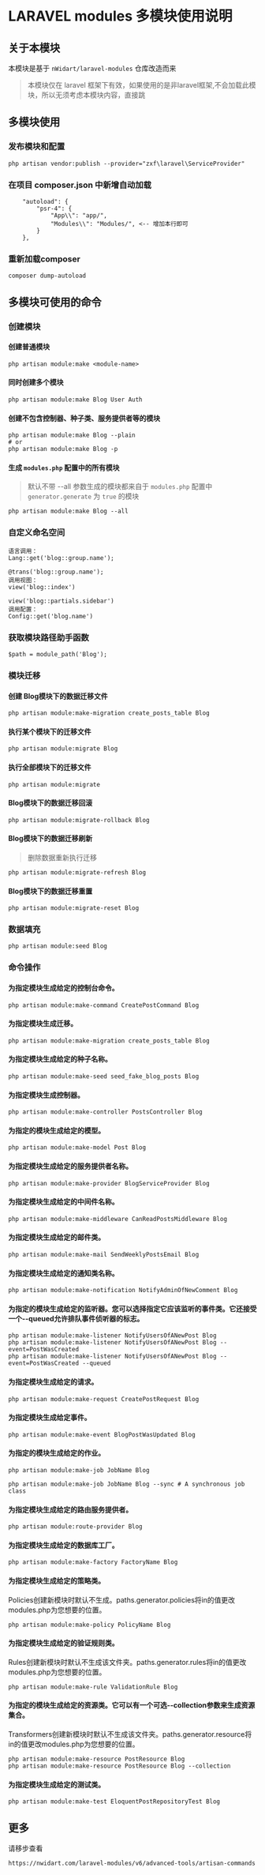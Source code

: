 # LARAVEL modules 多模块使用说明


## 关于本模块

本模块是基于 `nWidart/laravel-modules` 仓库改造而来
> 本模块仅在 laravel 框架下有效，如果使用的是非laravel框架,不会加载此模块，所以无须考虑本模块内容，直接跳


## 多模块使用

### 发布模块和配置
```
php artisan vendor:publish --provider="zxf\laravel\ServiceProvider"
```

### 在项目 composer.json 中新增自动加载
```
    "autoload": {
        "psr-4": {
            "App\\": "app/",
            "Modules\\": "Modules/", <-- 增加本行即可
        }
    },
```

### 重新加载composer
```
composer dump-autoload
```

## 多模块可使用的命令

### 创建模块

#### 创建普通模块
```
php artisan module:make <module-name>
```

#### 同时创建多个模块
```
php artisan module:make Blog User Auth
```

#### 创建不包含控制器、种子类、服务提供者等的模块
```
php artisan module:make Blog --plain
# or
php artisan module:make Blog -p
```
#### 生成 `modules.php` 配置中的所有模块
> 默认不带 --all 参数生成的模块都来自于 `modules.php` 配置中 `generator.generate` 为 `true` 的模块

```
php artisan module:make Blog --all
```

### 自定义命名空间
```
语言调用：
Lang::get('blog::group.name');

@trans('blog::group.name');
调用视图：
view('blog::index')

view('blog::partials.sidebar')
调用配置：
Config::get('blog.name')
```

### 获取模块路径助手函数
```
$path = module_path('Blog');
```

### 模块迁移
#### 创建 Blog模块下的数据迁移文件
```
php artisan module:make-migration create_posts_table Blog
```
#### 执行某个模块下的迁移文件
```
php artisan module:migrate Blog
```
#### 执行全部模块下的迁移文件
```
php artisan module:migrate
```
#### Blog模块下的数据迁移回滚
```
php artisan module:migrate-rollback Blog
```
#### Blog模块下的数据迁移刷新
> 删除数据重新执行迁移

```
php artisan module:migrate-refresh Blog
```
#### Blog模块下的数据迁移重置
```
php artisan module:migrate-reset Blog
```

### 数据填充

```
php artisan module:seed Blog
```

### 命令操作

#### 为指定模块生成给定的控制台命令。
```
php artisan module:make-command CreatePostCommand Blog
```
#### 为指定模块生成迁移。
```
php artisan module:make-migration create_posts_table Blog
```
#### 为指定模块生成给定的种子名称。
```
php artisan module:make-seed seed_fake_blog_posts Blog
```
#### 为指定模块生成控制器。
```
php artisan module:make-controller PostsController Blog
```
#### 为指定的模块生成给定的模型。
```
php artisan module:make-model Post Blog
```

#### 为指定模块生成给定的服务提供者名称。
```
php artisan module:make-provider BlogServiceProvider Blog
```
#### 为指定模块生成给定的中间件名称。
```
php artisan module:make-middleware CanReadPostsMiddleware Blog
```
#### 为指定模块生成给定的邮件类。
```
php artisan module:make-mail SendWeeklyPostsEmail Blog
```
#### 为指定模块生成给定的通知类名称。
```
php artisan module:make-notification NotifyAdminOfNewComment Blog
```

#### 为指定的模块生成给定的监听器。您可以选择指定它应该监听的事件类。它还接受一个--queued允许排队事件侦听器的标志。
```
php artisan module:make-listener NotifyUsersOfANewPost Blog
php artisan module:make-listener NotifyUsersOfANewPost Blog --event=PostWasCreated
php artisan module:make-listener NotifyUsersOfANewPost Blog --event=PostWasCreated --queued
```
#### 为指定模块生成给定的请求。
```
php artisan module:make-request CreatePostRequest Blog
```
#### 为指定模块生成给定事件。
```
php artisan module:make-event BlogPostWasUpdated Blog
```
#### 为指定的模块生成给定的作业。
```
php artisan module:make-job JobName Blog

php artisan module:make-job JobName Blog --sync # A synchronous job class
```
#### 为指定模块生成给定的路由服务提供者。
```
php artisan module:route-provider Blog
```
#### 为指定模块生成给定的数据库工厂。
```
php artisan module:make-factory FactoryName Blog
```
#### 为指定模块生成给定的策略类。
Policies创建新模块时默认不生成。paths.generator.policies将in的值更改modules.php为您想要的位置。
```
php artisan module:make-policy PolicyName Blog
```
#### 为指定模块生成给定的验证规则类。

Rules创建新模块时默认不生成该文件夹。paths.generator.rules将in的值更改modules.php为您想要的位置。
```
php artisan module:make-rule ValidationRule Blog
```
#### 为指定的模块生成给定的资源类。它可以有一个可选--collection参数来生成资源集合。

Transformers创建新模块时默认不生成该文件夹。paths.generator.resource将in的值更改modules.php为您想要的位置。
```
php artisan module:make-resource PostResource Blog
php artisan module:make-resource PostResource Blog --collection
```
#### 为指定模块生成给定的测试类。
```
php artisan module:make-test EloquentPostRepositoryTest Blog
```

## 更多

请移步查看
```
https://nwidart.com/laravel-modules/v6/advanced-tools/artisan-commands
```
